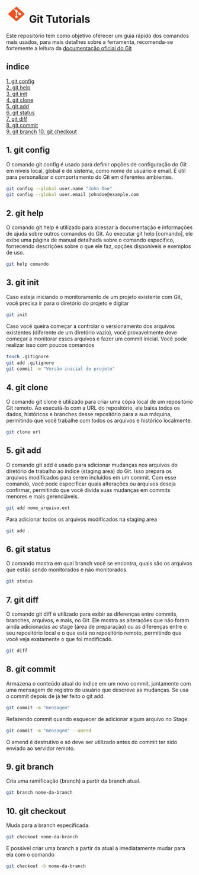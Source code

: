 
 # <img src="assets/logo.png" width="55" height="48">    Git Tutorials 

 Este repositório tem como objetivo oferecer um guia rápido dos comandos mais usados, para mais detalhes sobre a ferramenta, recomenda-se fortemente a leitura da [documentação oficial do Git](https://git-scm.com/doc)

## índice
[1. git config](#secao1)  
[2. git help](#secao2)  
[3. git init](#secao3)  
[4. git clone](#secao4)  
[5. git add](#secao5)  
[6. git status](#secao6)  
[7. git diff](#secao7)  
[8. git commit](#secao8)    
[9. git branch](#secao9)
[10. git checkout](#secao10)



<a name="secao1"></a>
 ## 1. git config 
 O comando git config é usado para definir opções de configuração do Git em níveis local, global e de sistema, como nome de usuário e email. É útil para personalizar o comportamento do Git em diferentes ambientes.

```bash 
git config --global user.name "John Doe"
git config --global user.email johndoe@example.com
```

<a name="secao2"></a>
## 2. git help
O comando git help é utilizado para acessar a documentação e informações de ajuda sobre outros comandos do Git. Ao executar git help [comando], ele exibe uma página de manual detalhada sobre o comando específico, fornecendo descrições sobre o que ele faz, opções disponíveis e exemplos de uso.

```bash 
git help comando
```
<a name="secao3"></a>
## 3. git init
Caso  esteja iniciando o monitoramento de um projeto existente com Git, você precisa ir para o diretório do projeto e digitar

```bash 
git init
```
Caso você queira começar a controlar o versionamento dos arquivos existentes (diferente de um  diretório vazio), você provavelmente deve começar a monitorar esses  arquivos e fazer um commit inicial. Você pode realizar isso com poucos comandos

```bash 
touch .gitignore
git add .gitignore
git commit -m "Versão inicial do projeto"
```

<a name="secao4"></a>
## 4. git clone
O comando git clone é utilizado para criar uma cópia local de um repositório Git remoto. Ao executá-lo com a URL do repositório, ele baixa todos os dados, históricos e branches desse repositório para a sua máquina, permitindo que você trabalhe com todos os arquivos e histórico localmente.

```bash 
git clone url
```

<a name="secao5"></a>
## 5. git add
O comando git add é usado para adicionar mudanças nos arquivos do diretório de trabalho ao índice (staging area) do Git. Isso prepara os arquivos modificados para serem incluídos em um commit. Com esse comando, você pode especificar quais alterações ou arquivos deseja confirmar, permitindo que você divida suas mudanças em commits menores e mais gerenciáveis.

```bash 
git add nome_arquivo.ext
```

Para adicionar todos os arquivos modificados na staging area

```bash 
git add .
```

<a name="secao6"></a>
## 6. git status
O comando mostra em qual branch você se encontra, quais são os arquivos que estão sendo monitorados e não monitorados.

```bash 
git status
```

<a name="secao7"></a>
## 7. git diff
O comando git diff é utilizado para exibir as diferenças entre commits, branches, arquivos, e mais, no Git. Ele mostra as alterações que não foram ainda adicionadas ao stage (área de preparação) ou as diferenças entre o seu repositório local e o que está no repositório remoto, permitindo que você veja exatamente o que foi modificado.

```bash 
git diff 
```

<a name="secao8"></a>
## 8. git commit 
Armazena o conteúdo atual do índice em um novo commit, juntamente com uma mensagem de registro do usuário que descreve as mudanças. Se usa o commit depois de já ter feito o git add.

```bash 
git commit -m "mensagem" 
```
Refazendo commit quando esquecer de adicionar algum arquivo no Stage:

```bash 
git commit -m "mensagem" --amend
```
O amend é destrutivo e só deve ser utilizado antes do commit ter sido enviado ao servidor remoto.


<a name="secao9"></a>
## 9. git branch
Cria uma ramificação (branch) a partir da branch atual.

```bash 
git branch nome-da-branch
```

<a name="secao10"></a>
## 10. git checkout
Muda para a branch especificada.

```bash 
git checkout nome-da-branch
```
É possível criar uma branch a partir da atual a imediatamente mudar para ela com o comando

```bash 
git checkout -b nome-da-branch
```
